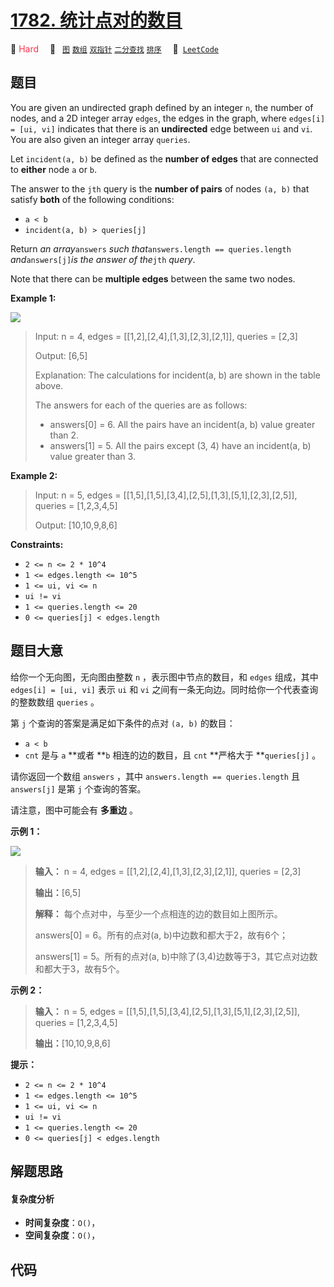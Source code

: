 # [1782. 统计点对的数目](https://leetcode.com/problems/count-pairs-of-nodes)

🔴 <font color=#ff334b>Hard</font>&emsp; 🔖&ensp; [`图`](/outline/tag/graph.md) [`数组`](/outline/tag/array.md) [`双指针`](/outline/tag/two-pointers.md) [`二分查找`](/outline/tag/binary-search.md) [`排序`](/outline/tag/sorting.md)&emsp; 🔗&ensp;[`LeetCode`](https://leetcode.com/problems/count-pairs-of-nodes)

## 题目

You are given an undirected graph defined by an integer `n`, the number of
nodes, and a 2D integer array `edges`, the edges in the graph, where `edges[i]
= [ui, vi]` indicates that there is an **undirected** edge between `ui` and
`vi`. You are also given an integer array `queries`.

Let `incident(a, b)` be defined as the **number of edges** that are connected
to **either** node `a` or `b`.

The answer to the `jth` query is the **number of pairs** of nodes `(a, b)`
that satisfy **both** of the following conditions:

  * `a < b`
  * `incident(a, b) > queries[j]`

Return _an array_`answers` _such that_`answers.length == queries.length`
_and_`answers[j]`_is the answer of the_`jth` _query_.

Note that there can be **multiple edges** between the same two nodes.



**Example 1:**

![](https://assets.leetcode.com/uploads/2021/06/08/winword_2021-06-08_00-58-39.png)

> Input: n = 4, edges = [[1,2],[2,4],[1,3],[2,3],[2,1]], queries = [2,3]
> 
> Output: [6,5]
> 
> Explanation: The calculations for incident(a, b) are shown in the table above.
> 
> The answers for each of the queries are as follows:
> - answers[0] = 6. All the pairs have an incident(a, b) value greater than 2.
> - answers[1] = 5. All the pairs except (3, 4) have an incident(a, b) value greater than 3.

**Example 2:**

> Input: n = 5, edges = [[1,5],[1,5],[3,4],[2,5],[1,3],[5,1],[2,3],[2,5]], queries = [1,2,3,4,5]
> 
> Output: [10,10,9,8,6]

**Constraints:**

  * `2 <= n <= 2 * 10^4`
  * `1 <= edges.length <= 10^5`
  * `1 <= ui, vi <= n`
  * `ui != vi`
  * `1 <= queries.length <= 20`
  * `0 <= queries[j] < edges.length`


## 题目大意

给你一个无向图，无向图由整数 `n`  ，表示图中节点的数目，和 `edges` 组成，其中 `edges[i] = [ui, vi]` 表示 `ui` 和
`vi` 之间有一条无向边。同时给你一个代表查询的整数数组 `queries` 。

第 `j` 个查询的答案是满足如下条件的点对 `(a, b)` 的数目：

  * `a < b`
  * `cnt` 是与 `a` **或者  **`b` 相连的边的数目，且 `cnt` **严格大于  **`queries[j]` 。

请你返回一个数组 `answers` ，其中 `answers.length == queries.length` 且 `answers[j]` 是第
`j` 个查询的答案。

请注意，图中可能会有 **多重边**  。



**示例 1：**

![](https://pic.leetcode.cn/1692844033-Kvxjvr-image.png)

> 
> 
> 
> 
> 
> **输入：** n = 4, edges = [[1,2],[2,4],[1,3],[2,3],[2,1]], queries = [2,3]
> 
> **输出：**[6,5]
> 
> **解释：** 每个点对中，与至少一个点相连的边的数目如上图所示。
> 
> answers[0] = 6。所有的点对(a, b)中边数和都大于2，故有6个；
> 
> answers[1] = 5。所有的点对(a, b)中除了(3,4)边数等于3，其它点对边数和都大于3，故有5个。
> 
> 

**示例 2：**

> 
> 
> 
> 
> 
> **输入：** n = 5, edges = [[1,5],[1,5],[3,4],[2,5],[1,3],[5,1],[2,3],[2,5]], queries = [1,2,3,4,5]
> 
> **输出：**[10,10,9,8,6]
> 
> 



**提示：**

  * `2 <= n <= 2 * 10^4`
  * `1 <= edges.length <= 10^5`
  * `1 <= ui, vi <= n`
  * `ui != vi`
  * `1 <= queries.length <= 20`
  * `0 <= queries[j] < edges.length`


## 解题思路

#### 复杂度分析

- **时间复杂度**：`O()`，
- **空间复杂度**：`O()`，

## 代码

```javascript

```
